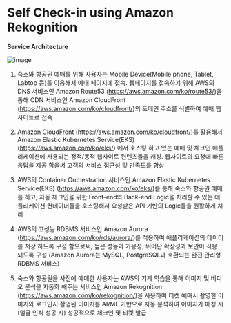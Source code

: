 # Self Check-in using Amazon Rekognition

<b>Service Architecture</b>

![image](https://user-images.githubusercontent.com/56906461/208331253-d8b79a8b-624d-4a59-9962-36290981420c.png)

1) 숙소와 항공권 예매를 위해 사용자는 Mobile Device(Mobile phone, Tablet, Labtop 등)를 이용해서 예매 페이지에 접속. 웹페이지를 접속하기 위해 AWS의 DNS 서비스인 Amazon Route53 (https://aws.amazon.com/ko/route53/)을 통해 CDN 서비스인 Amazon CloudFront (https://aws.amazon.com/ko/cloudfront/)의 도메인 주소를 식별하여 예매 웹 사이트로 접속

2) Amazon CloudFront (https://aws.amazon.com/ko/cloudfront/)를 활용해서Amazon Elastic Kubernetes Service(EKS) (https://aws.amazon.com/ko/eks/) 에서 호스팅 하고 있는 예매 및 체크인 애플리케이션에 사용되는 정적/동적 웹사이트 컨텐츠들을 캐싱. 웹사이트의 요청에 빠른 응답을 제공 함을써 고객의 서비스 접근성 및 만족도를 향상

 3) AWS의 Container Orchestration 서비스인 Amazon Elastic Kubernetes Service(EKS) (https://aws.amazon.com/ko/eks/)를 통해 숙소와 항공권 예매를 하고, 자동 체크인을 위한 Front-end와 Back-end Logic을 처리할 수 있는 애플리케이션 컨테이너들을 호스팅해서 요청받은 API 기반의 Logic들을 원활하게 처리

4) AWS의 고성능 RDBMS 서비스인 Amazon Aurora (https://aws.amazon.com/ko/rds/aurora/)를 적용하여 애플리케이션의 데이터를 저장 하도록 구성 함으로써, 높은 성능과 가용성, 뛰어난 확장성과 보안이 적용 되도록 구성 (Amazon Aurora는 MySQL, PostgreSQL과 호환되는 완전 관리형 RDBMS 서비스)

5) 숙소와 항공권을 사전에 예매한 사용자는 AWS의 기계 학습을 통해 이미지 및 비디오 분석을 자동화 해주는 서비스인 Amazon Rekognition (https://aws.amazon.com/ko/rekognition/)을 사용하여 티켓 예매시 촬영한 이미지와 로그인시 촬영된 이미지를 AI/ML 기반으로 자동 분석하여 이미지가 매칭 시(얼굴 인식 성공 시) 성공적으로 체크인 및 티켓 발급
